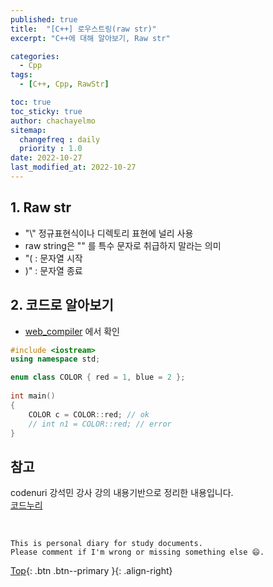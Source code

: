 ```yaml
---
published: true
title:  "[C++] 로우스트링(raw str)"
excerpt: "C++에 대해 알아보기, Raw str"

categories:
  - Cpp
tags:
  - [C++, Cpp, RawStr]

toc: true
toc_sticky: true
author: chachayelmo
sitemap:
  changefreq : daily
  priority : 1.0
date: 2022-10-27
last_modified_at: 2022-10-27
---
```


## 1. Raw str
- "\\" 정규표현식이나 디렉토리 표현에 널리 사용
- raw string은 "\" 를 특수 문자로 취급하지 말라는 의미
- "( : 문자열 시작 
- )" : 문자열 종료

## 2. 코드로 알아보기
- [web_compiler](https://godbolt.org/) 에서 확인

```cpp
#include <iostream> 
using namespace std; 

enum class COLOR { red = 1, blue = 2 }; 
  
int main() 
{ 
    COLOR c = COLOR::red; // ok 
    // int n1 = COLOR::red; // error 
}
```

## 참고
codenuri 강석민 강사 강의 내용기반으로 정리한 내용입니다.  
[코드누리](https://github.com/codenuri)

<br>

    This is personal diary for study documents.
    Please comment if I'm wrong or missing something else 😄. 

[Top](#){: .btn .btn--primary }{: .align-right}